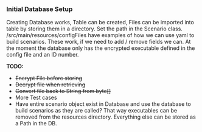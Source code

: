 ### Initial Database Setup
Creating Database works, Table can be created, Files can be imported into table by storing them in a directory.  Set the path in the Scenario class.
/src/main/resources/configFiles have examples of how we can use yaml to build scenarios.  These work, if we need to add / remove fields we can.  At the moment the database only has the encrypted executable defined in the config file and an ID number.

**TODO:** 
* ~~Encrypt File before storing~~
* ~~Decrypt file when retrieving~~
* ~~Convert file back to String from byte[]~~ 
* More Test cases
* Have entire scenario object exist in Database and use the database to build scenarios as they are called?  That way executables can be removed from the resources directory.  Everything else can be stored as a Path in the DB.
